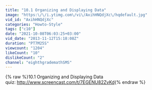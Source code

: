 ```yaml
---
title: "10.1 Organizing and Displaying Data"
image: "https:\/\/i.ytimg.com\/vi\/AxihHNQdjXc\/hqdefault.jpg"
vid_id: "AxihHNQdjXc"
categories: "Howto-Style"
tags: ["c10"]
date: "2021-10-08T06:03:25+03:00"
vid_date: "2013-11-12T15:18:08Z"
duration: "PT7M25S"
viewcount: "1204"
likeCount: "10"
dislikeCount: "2"
channel: "eighthgrademathSMS"
---
```

{% raw %}10.1 Organizing and Displaying Data<br />quiz:  <a rel="nofollow" target="blank" href="http://www.screencast.com/t/7EGENU82ZvKd">http://www.screencast.com/t/7EGENU82ZvKd</a>{% endraw %}
